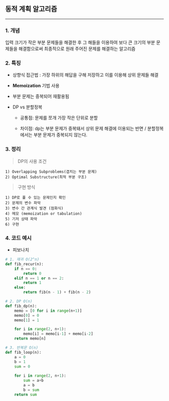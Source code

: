 ## 동적 계획 알고리즘
---

### 1. 개념

입력 크기가 작은 부분 문제들을 해결한 후 그 해들을 이용하여 보다 큰 크기의 부분 문제들을 해결함으로써 최종적으로 원래 주어진 문제를 해결하는 알고리즘

### 2. 특징
- 상향식 접근법 : 가장 하위의 해답을 구해 저장하고 이를 이용해 상위 문제들 해결

- **Memoization** 기법 사용

- 부분 문제는 중복되어 재활용됨

- DP vs 분할정복

    - 공통점: 문제를 쪼개 가장 작은 단위로 분할

    - 차이점: dp는 부분 문제가 중복돼서 상위 문제 해결에 이용되는 반면 / 분할정복에서는 부분 문제가 중복되지 않는다.

### 3. 정리

> DP의 사용 조건

    1) Overlapping Subproblems(겹치는 부분 문제)
    2) Optimal Substructure(최적 부분 구조)

> 구현 방식
    
    1) DP로 풀 수 있는 문제인지 확인
    2) 문제의 변수 파악
    3) 변수 간 관계식 발견 (점화식)
    4) 메모 (memoization or tabulation)
    5) 기저 상태 파악
    6) 구현

### 4. 코드 예시

-  피보나치

```python
# 1. 재귀 O(2^n)
def fib_recur(n):
    if n == 0:
        return 0
    elif n == 1 or n == 2:
        return 1
    else:
        return fib(n - 1) + fib(n - 2)

# 2. DP O(n)
def fib_dp(n):
    memo = [0 for i in range(n+1)]
    memo[0] = 0
    memo[1] = 1

    for i in range(2, n+1):
        memo[i] = memo[i-1] + memo[i-2]
    return memo[n]

# 3. 반복문 O(n)
def fib_loop(n):
    a = 0
    b = 1
    sum = 0
    
    for i in range(2, n+1):
        sum = a+b
        a = b
        b = sum
    return sum
```
